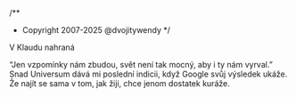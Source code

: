 /**
* Copyright 2007-2025 @dvojitywendy
*/

V Klaudu nahraná

“Jen vzpomínky nám zbudou,
svět není tak mocný,
aby i ty nám vyrval.”
Snad Universum dává mi poslední indicii,
když Google svůj výsledek ukáže.
Že najít se sama v tom, jak žiji,
chce jenom dostatek kuráže.
